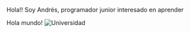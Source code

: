 Hola!! Soy Andrés, programador junior interesado en aprender

Hola mundo!
![Universidad](https://encrypted-tbn0.gstatic.com/images?q=tbn:ANd9GcSWqI3zsSY1PhorfRCy2DZentzRTnd4nSuL8A&s)
